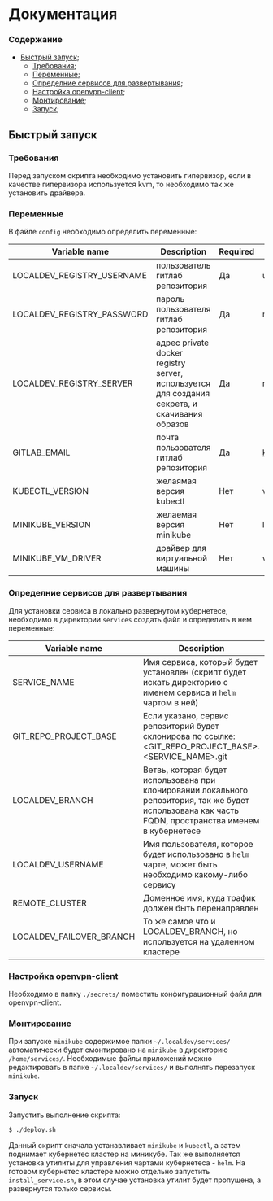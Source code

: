 # Документация

### Содержание

+ [Быстрый запуск](#Quickstart);
    + [Требования](#Req);
    + [Переменные](#Vars);
    + [Определние сервисов для развертывания](#Def_services);
    + [Настройка openvpn-client](#OVPN);
    + [Монтирование](#Mount);
    + [Запуск](#Start);
    
## <a name="Quickstart"></a> Быстрый запуск

### <a name="Req"></a> Требования

Перед запуском скрипта необходимо установить гипервизор, если в качестве гипервизора используется kvm, то необходимо так же установить драйвера.

### <a name="Vars"></a> Переменные

В файле `config` необходимо определить переменные:

| Variable name | Description | Required | Example |
| ------------- | ----------- | -------- | ------- |
| LOCALDEV_REGISTRY_USERNAME | пользователь гитлаб репозитория | Да |user |
| LOCALDEV_REGISTRY_PASSWORD | пароль пользователя гитлаб репозитория | Да | my_token |
| LOCALDEV_REGISTRY_SERVER | адрес private docker registry server, используется для создания секрета, и скачивания образов | Да | registry.gruzer.ru |
| GITLAB_EMAIL | почта пользователя гитлаб репозитория | Да | kkalynovskyi@gmail.com |
| KUBECTL_VERSION | желаямая версия kubectl | Нет | v1.9.3 |
| MINIKUBE_VERSION | желаемая версия minikube | Нет | latest |
| MINIKUBE_VM_DRIVER | драйвер для виртуальной машины | Нет | virtualbox |

### <a name="Def_services"></a> Определние сервисов для развертывания
Для установки сервиса в локально развернутом кубернетесе, необходимо в директории `services` создать файл и определить в нем переменные:

| Variable name | Description | Required | Example |
| ------------- | ----------- | -------- | ------- |
| SERVICE_NAME | Имя сервиса, который будет установлен (скрипт будет искать директорию с именем сервиса и `helm` чартом в ней) | Да | ext-api |
| GIT_REPO_PROJECT_BASE | Если указано, сервис репозиторий будет склонирова по ссылке: <GIT_REPO_PROJECT_BASE>.<SERVICE_NAME>.git | Нет | git@gitlab.gruzer.ru:apps |
| LOCALDEV_BRANCH | Ветвь, которая будет использована при клонировании локального репозитория, так же будет использована как часть FQDN, пространства именем в кубернетесе | Нет | stage |
| LOCALDEV_USERNAME | Имя пользователя, которое будет использовано в `helm` чарте, может быть необходимо какому-либо сервису | Да | yes |
| REMOTE_CLUSTER | Доменное имя, куда трафик должен быть перенаправлен | Нет | cluster.local |
| LOCALDEV_FAILOVER_BRANCH | То же самое что и LOCALDEV_BRANCH, но используется на удаленном кластере | Если REMOTE_CLUSTER опеределен | master |

### <a name="OVPN"></a> Настройка openvpn-client

Необходимо в папку `./secrets/` поместить конфигурационный файл для openvpn-client. 

### <a name="Mount"></a> Монтирование 

При запуске `minikube` содержимое папки `~/.localdev/services/` автоматически будет смонтировано на `minikube` в директорию `/home/services/`. Необходимые файлы приложений можно редактировать в папке `~/.localdev/services/` и выполнять перезапуск `minikube`.

### <a name="Start"></a> Запуск

3апустить выполнение скрипта:
```sh
$ ./deploy.sh
```
Данный скрипт сначала устанавливает `minikube` и `kubectl`, а затем поднимает кубернетес кластер на миникубе. Так же выполняется установка утилиты для управления чартами кубернетеса - `helm`.
На готовом кубернетес кластере можно отдельно запустить `install_service.sh`, в этом случае установка утилит будет пропущена, а развернутся только сервисы.
